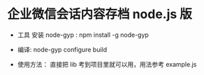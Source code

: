 <!--
 * @Author: leyi leyi@myun.info
 * @Date: 2024-10-16 13:01:07
 * @LastEditors: leyi leyi@myun.info
 * @LastEditTime: 2024-10-16 13:01:30
 * @FilePath: /libWeWorkFinanceSdk_Node/README.md
 * @Description:
 *
 * Copyright (c) 2024 by ${git_name_email}, All Rights Reserved.
-->

# 企业微信会话内容存档 node.js 版

- 工具 安装 node-gyp : npm install -g node-gyp

- 编译: node-gyp configure build

- 使用方法： 直接把 lib 考到项目里就可以用，用法参考 example.js
